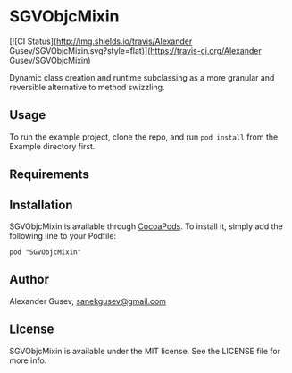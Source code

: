 # SGVObjcMixin

[![CI Status](http://img.shields.io/travis/Alexander Gusev/SGVObjcMixin.svg?style=flat)](https://travis-ci.org/Alexander Gusev/SGVObjcMixin)

Dynamic class creation and runtime subclassing as a more granular and reversible alternative to method swizzling.

## Usage

To run the example project, clone the repo, and run `pod install` from the Example directory first.

## Requirements

## Installation

SGVObjcMixin is available through [CocoaPods](http://cocoapods.org). To install
it, simply add the following line to your Podfile:

    pod "SGVObjcMixin"

## Author

Alexander Gusev, sanekgusev@gmail.com

## License

SGVObjcMixin is available under the MIT license. See the LICENSE file for more info.

